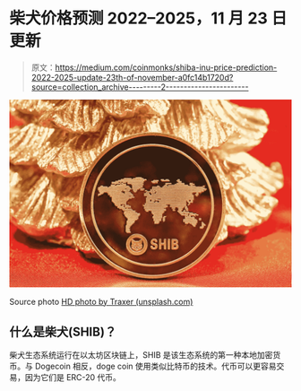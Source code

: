 # 柴犬价格预测 2022–2025，11 月 23 日更新

> 原文：<https://medium.com/coinmonks/shiba-inu-price-prediction-2022-2025-update-23th-of-november-a0fc14b1720d?source=collection_archive---------2----------------------->

![](img/3146abe6711f5bb1fa40d0a6fc91802a.png)

Source photo [HD photo by Traxer (unsplash.com)](https://unsplash.com/photos/YcN2FTnpEec)

## 什么是柴犬(SHIB)？

柴犬生态系统运行在以太坊区块链上，SHIB 是该生态系统的第一种本地加密货币。与 Dogecoin 相反，doge coin 使用类似比特币的技术。代币可以更容易交易，因为它们是 ERC-20 代币。